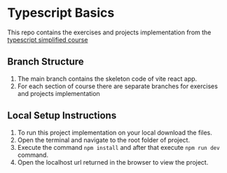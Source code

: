 # Typescript Basics
This repo contains the exercises and projects implementation from the [typescript simplified course](https://courses.webdevsimplified.com/view/courses/typescript-simplified)

## Branch Structure
1. The main branch contains the skeleton code of vite react app.
2. For each section of course there are separate branches for exercises and projects implementation

## Local Setup Instructions
1. To run this project implementation on your local download the files.
2. Open the terminal and navigate to the root folder of project.
3. Execute the command `npm install` and after that execute `npm run dev` command.
4. Open the localhost url returned in the browser to view the project.

